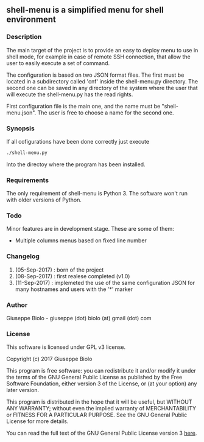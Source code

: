 ## shell-menu is a simplified menu for shell environment


### Description

The main target of the project is to provide an easy to deploy menu to use in
shell mode, for example in case of remote SSH connection, that allow the user
to easily execute a set of command.

The configuration is based on two JSON format files. The first must be located
in a subdirectory called 'cnf' inside the shell-menu.py directory.
The second one can be saved in any directory of the system where the user that
will execute the shell-menu.py has the read rights.

First configuration file is the main one, and the name must be "shell-menu.json".
The user is free to choose a name for the second one.


### Synopsis

If all cofigurations have been done correctly just execute

```markdown
./shell-menu.py
```

Into the directoy where the program has been installed.


### Requirements

The only requirement of shell-menu is Python 3. The software won't run with older
versions of Python.


### Todo

Minor features are in development stage. These are some of them:
- Multiple columns menus based on fixed line number


### Changelog

1. (05-Sep-2017) : born of the project
2. (08-Sep-2017) : first realese completed (v1.0)
3. (11-Sep-2017) : implemeted the use of the same configuration JSON for many
                   hostnames and users with the '*' marker


### Author

Giuseppe Biolo - giuseppe (dot) biolo (at) gmail (dot) com


### License

This software is licensed under GPL v3 license.

Copyright (c) 2017 Giuseppe Biolo

This program is free software: you can redistribute it and/or modify
it under the terms of the GNU General Public License as published by
the Free Software Foundation, either version 3 of the License, or
(at your option) any later version.

This program is distributed in the hope that it will be useful,
but WITHOUT ANY WARRANTY; without even the implied warranty of
MERCHANTABILITY or FITNESS FOR A PARTICULAR PURPOSE.  See the
GNU General Public License for more details.

You can read the full text of the GNU General Public License version 3
[here](http://www.gnu.org/licenses/).
